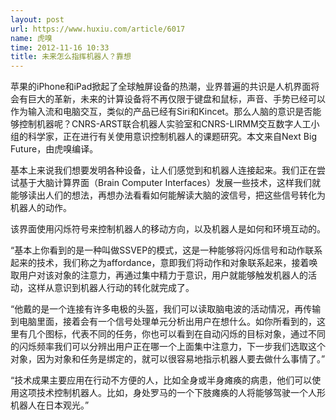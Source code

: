 ```yaml
---
layout: post
url: https://www.huxiu.com/article/6017
name: 虎嗅
time: 2012-11-16 10:33
title: 未来怎么指挥机器人？靠想
---
```

苹果的iPhone和iPad掀起了全球触屏设备的热潮，业界普遍的共识是人机界面将会有巨大的革新，未来的计算设备将不再仅限于键盘和鼠标，声音、手势已经可以作为输入流和电脑交互，类似的产品已经有Siri和Kincet。那么人脑的意识是否能够控制机器呢？CNRS-ARST联合机器人实验室和CNRS-LIRMM交互数字人工小组的科学家，正在进行有关使用意识控制机器人的课题研究。本文来自Next Big Future，由虎嗅编译。

基本上来说我们想要发明各种设备，让人们感觉到和机器人连接起来。我们正在尝试基于大脑计算界面（Brain Computer Interfaces）发展一些技术，这样我们就能够读出人们的想法，再想办法看看如何能解读大脑的波信号，把这些信号转化为机器人的动作。

该界面使用闪烁符号来控制机器人的移动方向，以及机器人是如何和环境互动的。

“基本上你看到的是一种叫做SSVEP的模式，这是一种能够将闪烁信号和动作联系起来的技术，我们称之为affordance，意即我们将动作和对象联系起来，接着唤取用户对该对象的注意力，再通过集中精力于意识，用户就能够触发机器人的活动，这样从意识到机器人行动的转化就完成了。

“他戴的是一个连接有许多电极的头盔，我们可以读取脑电波的活动情况，再传输到电脑里面，接着会有一个信号处理单元分析出用户在想什么。如你所看到的，这里有几个图标，代表不同的任务，你也可以看到在自动闪烁的目标对象，通过不同的闪烁频率我们可以分辨出用户正在哪一个上面集中注意力，下一步我们选取这个对象，因为对象和任务是绑定的，就可以很容易地指示机器人要去做什么事情了。”

“技术成果主要应用在行动不方便的人，比如全身或半身瘫痪的病患，他们可以使用这项技术控制机器人。比如，身处罗马的一个下肢瘫痪的人将能够驾驶一个人形机器人在日本观光。”

